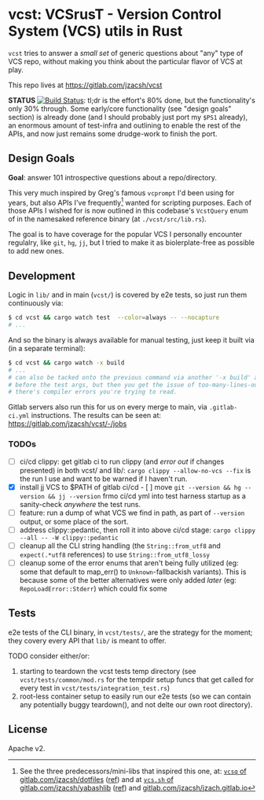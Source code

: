 # vcst: VCSrusT - Version Control System (VCS) utils in Rust

`vcst` tries to answer a _small set_ of generic questions about "any" type of
VCS repo, without making you think about the particular flavor of VCS at play.

This repo lives at <https://gitlab.com/jzacsh/vcst>

**STATUS** [![Build Status][gitlab_ci_badge]][gitlab_ci_dash]: tl;dr is the
effort's 80% done, but the functionality's only 30% through. Some early/core
functionality (see "design goals" section) is already done (and I should
probably just port my `$PS1` already), an enormous amount of test-infra and
outlining to enable the rest of the APIs, and now just remains some drudge-work
to finish the port.

## Design Goals

**Goal**: answer 101 introspective questions about a repo/directory.

This very much inspired by Greg's famous `vcprompt` I'd been using for years,
but also APIs I've frequently[^freq] wanted for scripting purposes. Each of
those APIs I wished for is now outlined in this codebase's `VcstQuery` enum of
in the namesaked reference binary (at `./vcst/src/lib.rs`).

The goal is to have coverage for the popular VCS I personally encounter
regulalry, like `git`, `hg`, `jj`, but I tried to make it as biolerplate-free as
possible to add new ones.

## Development

Logic in `lib/` and in main (`vcst/`) is covered by e2e tests, so just run them
continuously via:

```sh
$ cd vcst && cargo watch test  --color=always -- --nocapture
# ...
```

And so the binary is always available for manual testing, just keep it built
via (in a separate terminal):

```sh
$ cd vcst && cargo watch -x build
# ...
# can also be tacked onto the previous command via another '-x build' arg at the
# before the test args, but then you get the issue of too-many-lines-output when
# there's compiler errors you're trying to read.
```

Gitlab servers also run this for us on every merge to main, via `.gitlab-ci.yml`
instructions. The results can be seen at: <https://gitlab.com/jzacsh/vcst/-/jobs>

### TODOs

- [ ] ci/cd clippy: get gitlab ci to run clippy (and _error out_ if changes
   presented) in both vcst/ and lib/: `cargo clippy --allow-no-vcs --fix` is the
   run I use and want to be warned if I haven't run.
- [x] install jj VCS to $PATH of gitlab ci/cd
      -  [ ] move `git --version && hg --version && jj --version` frmo ci/cd yml
      into test harness startup as a sanity-check _anywhere_ the test runs.
- [ ] feature: run a dump of what VCS we find in path, as part of `--version`
      output, or some place of the sort.
- [ ] address clippy::pedantic, then roll it into above ci/cd stage:
      `cargo clippy --all -- -W clippy::pedantic`
- [ ] cleanup all the CLI string handling (the `String::from_utf8` and
      `expect(.*utf8` references) to use `String::from_utf8_lossy`
- [ ] cleanup some of the error enums that aren't being fully utilized (eg: some
  that default to map_err() to `Unknown`-fallbackish variants). This is because
  some of the better alternatives were only added _later_ (eg:
  `RepoLoadError::Stderr`) which could fix some

## Tests

e2e tests of the CLI binary, in `vcst/tests/`, are the strategy for the moment;
they covery every API that `lib/` is meant to offer.

TODO consider either/or:

1. starting to teardown the vcst tests temp directory (see
   `vcst/tests/common/mod.rs` for the tempdir setup funcs that get called for
    every test in `vcst/tests/integration_test.rs`)
2. root-less container setup to easily run our e2e tests (so we can contain any
   potentially buggy teardown(), and not delte our own root directory).

[^freq]:
    See the three predecessors/mini-libs that inspired this one, at:
    [`vcsq` of gitlab.com/jzacsh/dotfiles][dotsVcsq] ([ref][dotsVcsq_ref]) and at
    [`vcs.sh` of gitlab.com/jzacsh/yabashlib][yblibVcs] ([ref][yblibVcs_ref]) and
    [gitlab.com/jzacsh/jzach.gitlab.io][wwwVcsts]

[yblibVcs]: https://gitlab.com/jzacsh/yabashlib/-/blob/main/src/vcs.sh
[yblibVcs_ref]: https://gitlab.com/jzacsh/yabashlib/-/blob/dd838fc3b32a66fe2ec95fb85a5e9aa67280fee9/src/vcs.sh
[dotsVcsq]: https://gitlab.com/jzacsh/dotfiles/-/blob/main/bin/lib/vcsq
[dotsVcsq_ref]: https://gitlab.com/jzacsh/dotfiles/-/blob/2543adf4a6d4fcf946d0fda2c70658f72739a250/bin/lib/vcsq
[wwwVcsts]: https://gitlab.com/jzacsh/jzacsh.gitlab.io/-/blob/fix-jj-usage-vcslib-refactoring/src/bin/vcslib.ts?ref_type=heads
[gitlab_ci_badge]: https://gitlab.com/jzacsh/vcst/badges/main/pipeline.svg
[gitlab_ci_dash]: https://gitlab.com/jzacsh/vcst/-/jobs

## License

Apache v2.
